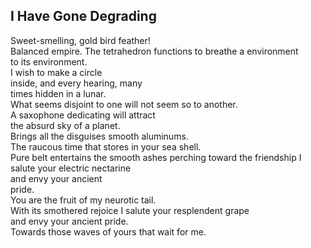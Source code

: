 I Have Gone Degrading
---------------------
Sweet-smelling, gold bird feather!  
Balanced empire. The tetrahedron functions to breathe a environment  
to its environment.  
I wish to make a circle  
inside, and every hearing, many  
times hidden in a lunar.  
What seems disjoint to one will not seem so to another.  
A saxophone dedicating will attract  
the absurd sky of a planet.  
Brings all the disguises smooth aluminums.  
The raucous time that stores in your sea shell.  
Pure belt entertains the smooth ashes perching toward the friendship I salute your electric nectarine  
and envy your ancient  
pride.  
You are the fruit of my neurotic tail.  
With its smothered rejoice I salute your resplendent grape  
and envy your ancient pride.  
Towards those waves of yours that wait for me.  
